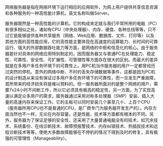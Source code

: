 
网络服务器是指在网络环境下运行相应的应用软件，为网上用户提供共享信息资源和各种服务的一种高性能计算机，英文名称叫做Server。

服务器既然是一种高性能的计算机，它的构成肯定就与我们平常所用的电脑（PC）有很多相似之处，诸如有CPU（中央处理器）、内存、硬盘、各种总线等等，只不过它是能够提供各种共享服务（网络、Web应用、数据库、文件、打印等）以及其他方面的高性能应用，它的高性能主要体现在高速度的运算能力、长时间的可靠运行、强大的外部数据吞吐能力等方面，是网络的中枢和信息化的核心。由于服务器是针对具体的网络应用特别制定的，因而服务器又与普通PC在处理能力、稳定性、可靠性、安全性、可扩展性、可管理性等方面存在很大的区别。而最大的差异就是在多用户多任务环境下的可靠性上。用PC机当作服务器的用户一定都曾经历过突然的停机、意外的网络中断、不时的丢失存储数据等事件，这都是因为PC机的设计制造从来没有保证过多用户多任务环境下的可靠性，而一旦发生严重故障，其所带来的经济损失将是难以预料的。但一服务器所面对的是整个网络的用户，需要7x24小时不间断工作，所以它必须具有极高的稳定性，另一方面，为了实现高速以满足众多用户的需求，服务器通过采用对称多处理器（SMP）安装、插入大量的高速内存来保证工作。它的主板可以同时安装几个甚至几十、上百个CPU（服务器所用CPU也不是普通的CPU，是厂商专门为服务器开发生产的）。内存方面当然也不一样，无论在内存容量，还是性能、技术等方面都有根本的不同。另外，服务器为了保证足够的安全性，还采用了大量普通电脑没有的技术，如冗余技术、系统备份、在线诊断技术、故障预报警技术、内存纠错技术、热插拔技术和远程诊断技术等等，使绝大多数故障能够在不停机的情况下得到及时的修复，具有极强的可管理性（Manageability）。
